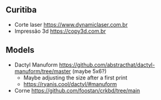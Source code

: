 ## Curitiba
- Corte laser https://www.dynamiclaser.com.br
- Impressão 3d https://copy3d.com.br

## Models
- Dactyl Manuform https://github.com/abstracthat/dactyl-manuform/tree/master (maybe 5x6?)
    - Maybe adjusting the size after a first print
    - https://ryanis.cool/dactyl/#manuform
- Corne https://github.com/foostan/crkbd/tree/main